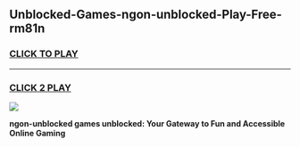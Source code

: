 
## Unblocked-Games-ngon-unblocked-Play-Free-rm81n
<h3>
<a href="https://premium76.site?title=ngon-unblocked&ref=19M">CLICK TO PLAY</a></h3>
<hr>

<h3>
<a href="https://premium76.site?title=ngon-unblocked&ref=19M">CLICK 2 PLAY</a>
  
</h3>

<a href="https://premium76.site?title=ngon-unblocked&ref=19M"><img src="https://clearcache.store/games.png"></a>


**ngon-unblocked games unblocked: Your Gateway to Fun and Accessible Online Gaming**
